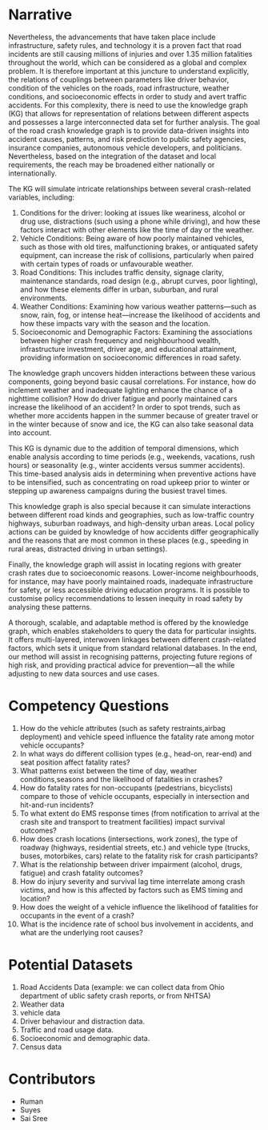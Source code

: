 # Narrative
Nevertheless, the advancements that have taken place include infrastructure, safety rules, and technology it is a proven fact that road incidents are still causing millions of injuries and over 1.35 million fatalities throughout the world, which can be considered as a global and complex problem. It is therefore important at this juncture to understand explicitly, the relations of couplings between parameters like driver behavior, condition of the vehicles on the roads, road infrastructure, weather conditions, and socioeconomic effects in order to study and avert traffic accidents. For this complexity, there is need to use the knowledge graph (KG) that allows for representation of relations between different aspects and possesses a large interconnected data set for further analysis.
The goal of the road crash knowledge graph is to provide data-driven insights into accident causes, patterns, and risk prediction to public safety agencies, insurance companies, autonomous vehicle developers, and politicians. Nevertheless, based on the integration of the dataset and local requirements, the reach may be broadened either nationally or internationally.

The KG will simulate intricate relationships between several crash-related variables, including:

1) Conditions for the driver: looking at issues like weariness, alcohol or drug use, distractions (such using a phone while driving), and how these factors interact with other elements like the time of day or the weather.
2) Vehicle Conditions: Being aware of how poorly maintained vehicles, such as those with old tires, malfunctioning brakes, or antiquated safety equipment, can increase the risk of collisions, particularly when paired with certain types of roads or unfavourable weather.
3) Road Conditions: This includes traffic density, signage clarity, maintenance standards, road design (e.g., abrupt curves, poor lighting), and how these elements differ in urban, suburban, and rural environments.
4) Weather Conditions: Examining how various weather patterns—such as snow, rain, fog, or intense heat—increase the likelihood of accidents and how these impacts vary with the season and the location.
5) Socioeconomic and Demographic Factors: Examining the associations between higher crash frequency and neighbourhood wealth, infrastructure investment, driver age, and educational attainment, providing information on socioeconomic differences in road safety.

The knowledge graph uncovers hidden interactions between these various components, going beyond basic causal correlations. For instance, how do inclement weather and inadequate lighting enhance the chance of a nighttime collision? How do driver fatigue and poorly maintained cars increase the likelihood of an accident? In order to spot trends, such as whether more accidents happen in the summer because of greater travel or in the winter because of snow and ice, the KG can also take seasonal data into account.

This KG is dynamic due to the addition of temporal dimensions, which enable analysis according to time periods (e.g., weekends, vacations, rush hours) or seasonality (e.g., winter accidents versus summer accidents). This time-based analysis aids in determining when preventive actions have to be intensified, such as concentrating on road upkeep prior to winter or stepping up awareness campaigns during the busiest travel times.

This knowledge graph is also special because it can simulate interactions between different road kinds and geographies, such as low-traffic country highways, suburban roadways, and high-density urban areas. Local policy actions can be guided by knowledge of how accidents differ geographically and the reasons that are most common in these places (e.g., speeding in rural areas, distracted driving in urban settings).

Finally, the knowledge graph will assist in locating regions with greater crash rates due to socioeconomic reasons. Lower-income neighbourhoods, for instance, may have poorly maintained roads, inadequate infrastructure for safety, or less accessible driving education programs. It is possible to customise policy recommendations to lessen inequity in road safety by analysing these patterns.

A thorough, scalable, and adaptable method is offered by the knowledge graph, which enables stakeholders to query the data for particular insights. It offers multi-layered, interwoven linkages between different crash-related factors, which sets it unique from standard relational databases. In the end, our method will assist in recognising patterns, projecting future regions of high risk, and providing practical advice for prevention—all the while adjusting to new data sources and use cases.


#  Competency Questions
1. How do the vehicle attributes (such as safety restraints,airbag deployment) and vehicle speed influence the fatality rate among motor vehicle occupants?
2. In what ways do different collision types (e.g., head-on, rear-end) and seat position affect fatality rates?
3. What patterns exist between the time of day, weather conditions,seasons and the likelihood of fatalities in crashes?
4. How do fatality rates for non-occupants (pedestrians, bicyclists) compare to those of vehicle occupants, especially in intersection and hit-and-run incidents?
5. To what extent do EMS response times (from notification to arrival at the crash site and transport to treatment facilities) impact survival outcomes?
6. How does crash locations (intersections, work zones), the type of roadway (highways, residential streets, etc.) and vehicle type (trucks, buses, motorbikes, cars) relate to the fatality risk for crash participants?
7. What is the relationship between driver impairment (alcohol, drugs, fatigue) and crash fatality outcomes?
8. How do injury severity and survival lag time interrelate among crash victims, and how is this affected by factors such as EMS timing and location?
9. How does the weight of a vehicle influence the likelihood of fatalities for occupants in the event of a crash?
10. What is the incidence rate of school bus involvement in accidents, and what are the underlying root causes?


#  Potential Datasets 
1. Road Accidents Data (example: we can collect data from Ohio department of ublic safety crash reports, or from NHTSA) 
2. Weather data
4. vehicle data
5. Driver behaviour and distraction data.
6. Traffic and road usage data.
7. Socioeconomic and demographic data.
8. Census data

#  Contributors
* Ruman
* Suyes
* Sai Sree



